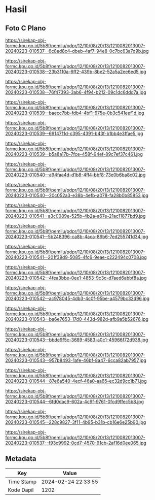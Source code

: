 # Hasil

## Foto C Plano

https://sirekap-obj-formc.kpu.go.id/5b8f/pemilu/pdpr/12/10/08/20/13/1210082013007-20240223-010537--6c8ed8c4-dbeb-4af7-94e8-0c7bc63a7d9b.jpg

https://sirekap-obj-formc.kpu.go.id/5b8f/pemilu/pdpr/12/10/08/20/13/1210082013007-20240223-010538--23b3110a-6ff2-439b-8be2-52a5a2ee6ed5.jpg

https://sirekap-obj-formc.kpu.go.id/5b8f/pemilu/pdpr/12/10/08/20/13/1210082013007-20240223-010538--76f47393-3ab6-4f94-b212-09c1dc6ddd7a.jpg

https://sirekap-obj-formc.kpu.go.id/5b8f/pemilu/pdpr/12/10/08/20/13/1210082013007-20240223-010539--baecc7bb-fdb4-4bf1-975e-0b3c541eef1d.jpg

https://sirekap-obj-formc.kpu.go.id/5b8f/pemilu/pdpr/12/10/08/20/13/1210082013007-20240223-010539--6914711d-c395-4391-b43f-b1bb4e3ffae5.jpg

https://sirekap-obj-formc.kpu.go.id/5b8f/pemilu/pdpr/12/10/08/20/13/1210082013007-20240223-010539--b5a8a17b-7fce-458f-94ef-89c7ef37c461.jpg

https://sirekap-obj-formc.kpu.go.id/5b8f/pemilu/pdpr/12/10/08/20/13/1210082013007-20240223-010540--a94faa4d-d1b8-4ff4-bbf8-73e0b6ba8c02.jpg

https://sirekap-obj-formc.kpu.go.id/5b8f/pemilu/pdpr/12/10/08/20/13/1210082013007-20240223-010540--20c052a3-e38b-4efb-a078-fa28b0b85853.jpg

https://sirekap-obj-formc.kpu.go.id/5b8f/pemilu/pdpr/12/10/08/20/13/1210082013007-20240223-010541--a3c0089e-525b-4b2a-a67e-21ac11877bd9.jpg

https://sirekap-obj-formc.kpu.go.id/5b8f/pemilu/pdpr/12/10/08/20/13/1210082013007-20240223-010541--5b248396-ca8b-4aca-86b6-7ed255741d34.jpg

https://sirekap-obj-formc.kpu.go.id/5b8f/pemilu/pdpr/12/10/08/20/13/1210082013007-20240223-010541--201f39d9-5085-4fc6-9eae-c222494c0708.jpg

https://sirekap-obj-formc.kpu.go.id/5b8f/pemilu/pdpr/12/10/08/20/13/1210082013007-20240223-010542--4fea3bbe-0ee1-4853-9c3c-d7aed6abbf8a.jpg

https://sirekap-obj-formc.kpu.go.id/5b8f/pemilu/pdpr/12/10/08/20/13/1210082013007-20240223-010542--ac978045-4db3-4c0f-95be-a4579bc32d96.jpg

https://sirekap-obj-formc.kpu.go.id/5b8f/pemilu/pdpr/12/10/08/20/13/1210082013007-20240223-010543--ba6e7653-17d0-443d-982d-afb9a5b52676.jpg

https://sirekap-obj-formc.kpu.go.id/5b8f/pemilu/pdpr/12/10/08/20/13/1210082013007-20240223-010543--bbde9f5c-3689-4583-a0c1-45966f72d938.jpg

https://sirekap-obj-formc.kpu.go.id/5b8f/pemilu/pdpr/12/10/08/20/13/1210082013007-20240223-010543--957b8493-1afe-46bf-8a47-6cca82ab7957.jpg

https://sirekap-obj-formc.kpu.go.id/5b8f/pemilu/pdpr/12/10/08/20/13/1210082013007-20240223-010544--87e6a540-4ecf-46a0-aa65-ec32d9cc1b71.jpg

https://sirekap-obj-formc.kpu.go.id/5b8f/pemilu/pdpr/12/10/08/20/13/1210082013007-20240223-010544--6fd0dac9-602a-4c9f-9761-0fcd9ffec5b8.jpg

https://sirekap-obj-formc.kpu.go.id/5b8f/pemilu/pdpr/12/10/08/20/13/1210082013007-20240223-010545--228c9827-3f11-4b95-b31b-cb16e6e25b90.jpg

https://sirekap-obj-formc.kpu.go.id/5b8f/pemilu/pdpr/12/10/08/20/13/1210082013007-20240223-010537--f93c9992-0cd7-4570-91cb-2af16d0ee065.jpg


## Metadata

| Key        | Value               |
| ---------- | ------------------- |
| Time Stamp | 2024-02-24 22:33:55 |
| Kode Dapil | 1202                |



